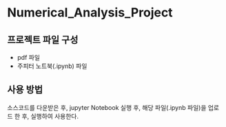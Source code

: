 # Numerical_Analysis_Project

## 프로젝트 파일 구성
* pdf 파일
* 주피터 노트북(.ipynb) 파일

## 사용 방법

소스코드를 다운받은 후, jupyter Notebook 실행 후, 해당 파일(.ipynb 파일)을 업로드 한 후, 실행하여 사용한다. 
